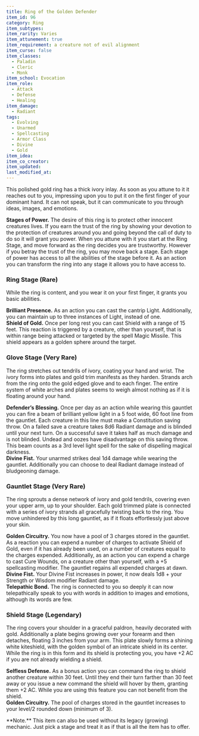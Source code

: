 ```yaml
---
title: Ring of the Golden Defender
item_id: 96
category: Ring
item_subtypes:
item_rarity: Varies
item_attunement: true
item_requirement: a creature not of evil alignment
item_curse: false
item_classes:
  - Paladin
  - Cleric
  - Monk
item_school: Evocation
item_role:
  - Attack
  - Defense
  - Healing
item_damage:
  - Radiant
tags:
  - Evolving
  - Unarmed
  - Spellcasting
  - Armor Class
  - Divine
  - Gold
item_idea:
item_co_creator:
item_updated:
last_modified_at:
---
```


This polished gold ring has a thick ivory inlay. As soon as you attune to it it reaches out to you, impressing upon you to put it on the first finger of your dominant hand. It can not speak, but it can communicate to you through ideas, images, and emotions.

**Stages of Power.** The desire of this ring is to protect other innocent creatures lives. If you earn the trust of the ring by showing your devotion to the protection of creatures around you and going beyond the call of duty to do so it will grant you power. When you attune with it you start at the Ring Stage, and move forward as the ring decides you are trustworthy. However if you betray the trust of the ring, you may move back a stage.
Each stage of power has access to all the abilities of the stage before it. As an action you can transform the ring into any stage it allows you to have access to.

<!--excerpt-->
### Ring Stage (Rare)
While the ring is content, and you wear it on your first finger, it grants you basic abilities.

**Brilliant Presence.** As an action you can cast the cantrip <magic-spell>Light</magic-spell>. Additionally, you can maintain up to three instances of <magic-spell>Light</magic-spell>, instead of one.    
**Shield of Gold.** Once per long rest you can cast <magic-spell>Shield</magic-spell> with a range of 15 feet. This reaction is triggered by a creature, other than yourself, that is within range being attacked or targeted by the spell Magic Missile. This shield appears as a golden sphere around the target.

### Glove Stage (Very Rare)
The ring stretches out tendrils of ivory, coating your hand and wrist. The ivory forms into plates and gold trim manifests as they harden. Strands arch from the ring onto the gold edged glove and to each finger. The entire system of white arches and plates seems to weigh almost nothing as if it is floating around your hand.

**Defender’s Blessing.** Once per day as an action while wearing this gauntlet you can fire a beam of brilliant yellow light in a 5 foot wide, 60 foot line from the gauntlet. Each creature in this line must make a Constitution saving throw. On a failed save a creature takes 8d6 Radiant damage and is blinded until your next turn. On a successful save it takes half as much damage and is not blinded. Undead and oozes have disadvantage on this saving throw. This beam counts as a 3rd level light spell for the sake of dispelling magical darkness.    
**Divine Fist.** Your unarmed strikes deal 1d4 damage while wearing the gauntlet. Additionally you can choose to deal Radiant damage instead of bludgeoning damage.

### Gauntlet Stage (Very Rare)
The ring sprouts a dense network of ivory and gold tendrils, covering even your upper arm, up to your shoulder. Each gold trimmed plate is connected with a series of ivory strands all gracefully twisting back to the ring. You move unhindered by this long gauntlet, as if it floats effortlessly just above your skin.

**Golden Circuitry.** You now have a pool of 3 charges stored in the gauntlet. As a reaction you can expend a number of charges to activate Shield of Gold, even if it has already been used, on a number of creatures equal to the charges expended.
Additionally, as an action you can expend a charge to cast <magic-spell>Cure Wounds</magic-spell>, on a creature other than yourself, with a +5 spellcasting modifier.
The gauntlet regains all expended charges at dawn.    
**Divine Fist.** Your Divine Fist increases in power, it now deals 1d8 + your Strength or Wisdom modifier Radiant damage.    
**Telepathic Bond.** The ring is connected to you so deeply it can now telepathically speak to you with words in addition to images and emotions, although its words are few.

### Shield Stage (Legendary)
The ring covers your shoulder in a graceful paldron, heavily decorated with gold. Additionally a plate begins growing over your forearm and then detaches, floating 3 inches from your arm. This plate slowly forms a shining white kiteshield, with the golden symbol of an intricate shield in its center.
While the ring is in this form and its shield is protecting you, you have +2 AC if you are not already wielding a shield.

**Selfless Defense.** As a bonus action you can command the ring to shield another creature within 30 feet. Until they end their turn farther than 30 feet away or you issue a new command the shield will hover by them, granting them +2 AC. While you are using this feature you can not benefit from the shield.    
**Golden Circuitry.** The pool of charges stored in the gauntlet increases to your level/2 rounded down (minimum of 3).

<div class="note">
**Note.** This item can also be used without its legacy (growing) mechanic. Just pick a stage and treat it as if that is all the item has to offer.
</div>